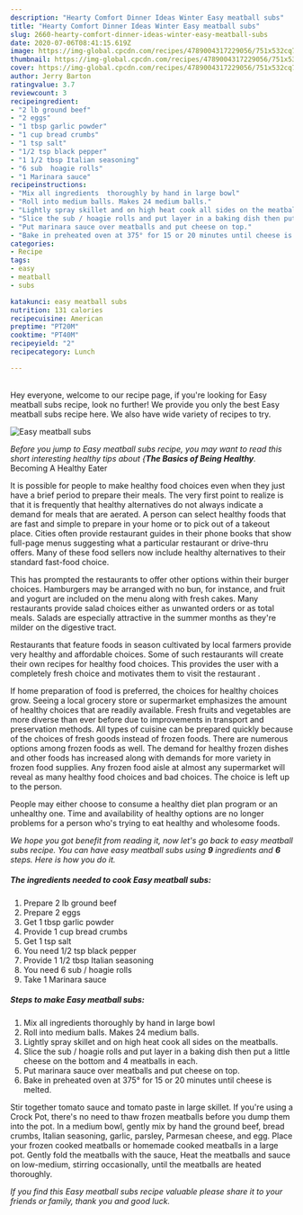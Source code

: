 ```yaml
---
description: "Hearty Comfort Dinner Ideas Winter Easy meatball subs"
title: "Hearty Comfort Dinner Ideas Winter Easy meatball subs"
slug: 2660-hearty-comfort-dinner-ideas-winter-easy-meatball-subs
date: 2020-07-06T08:41:15.619Z
image: https://img-global.cpcdn.com/recipes/4789004317229056/751x532cq70/easy-meatball-subs-recipe-main-photo.jpg
thumbnail: https://img-global.cpcdn.com/recipes/4789004317229056/751x532cq70/easy-meatball-subs-recipe-main-photo.jpg
cover: https://img-global.cpcdn.com/recipes/4789004317229056/751x532cq70/easy-meatball-subs-recipe-main-photo.jpg
author: Jerry Barton
ratingvalue: 3.7
reviewcount: 3
recipeingredient:
- "2 lb ground beef"
- "2 eggs"
- "1 tbsp garlic powder"
- "1 cup bread crumbs"
- "1 tsp salt"
- "1/2 tsp black pepper"
- "1 1/2 tbsp Italian seasoning"
- "6 sub  hoagie rolls"
- "1 Marinara sauce"
recipeinstructions:
- "Mix all ingredients  thoroughly by hand in large bowl"
- "Roll into medium balls. Makes 24 medium balls."
- "Lightly spray skillet and on high heat cook all sides on the meatballs."
- "Slice the sub / hoagie rolls and put layer in a baking dish then put a little cheese on the bottom and 4 meatballs in each."
- "Put marinara sauce over meatballs and put cheese on top."
- "Bake in preheated oven at 375° for 15 or 20 minutes until cheese is melted."
categories:
- Recipe
tags:
- easy
- meatball
- subs

katakunci: easy meatball subs 
nutrition: 131 calories
recipecuisine: American
preptime: "PT20M"
cooktime: "PT40M"
recipeyield: "2"
recipecategory: Lunch

---
```

<br>
Hey everyone, welcome to our recipe page, if you're looking for Easy meatball subs recipe, look no further! We provide you only the best Easy meatball subs recipe here. We also have wide variety of recipes to try.
<br>


![Easy meatball subs](https://img-global.cpcdn.com/recipes/4789004317229056/751x532cq70/easy-meatball-subs-recipe-main-photo.jpg)

<i>Before you jump to Easy meatball subs recipe, you may want to read this short interesting healthy tips about {<strong>The Basics of Being Healthy</strong>.</i>
Becoming A Healthy Eater

It is possible for people to make healthy food choices even when they just have a brief period to prepare their meals. The very first point to realize is that it is frequently that healthy alternatives do not always indicate a demand for meals that are aerated. A person can select healthy foods that are fast and simple to prepare in your home or to pick out of a takeout place. Cities often provide restaurant guides in their phone books that show full-page menus suggesting what a particular restaurant or drive-thru offers. Many of these food sellers now include healthy alternatives to their standard fast-food choice.

 This has prompted the restaurants to offer other options within their burger choices. Hamburgers may be arranged with no bun, for instance, and fruit and yogurt are included on the menu along with fresh cakes. Many restaurants provide salad choices either as unwanted orders or as total meals.  Salads are especially attractive in the summer months as they're milder on the digestive tract.

Restaurants that feature foods in season cultivated by local farmers provide very healthy and affordable choices. Some of such restaurants will create their own recipes for healthy food choices.  This provides the user with a completely fresh choice and motivates them to visit the restaurant .

If home preparation of food is preferred, the choices for healthy choices grow. Seeing a local grocery store or supermarket emphasizes the amount of healthy choices that are readily available. Fresh fruits and vegetables are more diverse than ever before due to improvements in transport and preservation methods.  All types of cuisine can be prepared quickly because of the choices of fresh goods instead of frozen foods. There are numerous options among frozen foods as well. The demand for healthy frozen dishes and other foods has increased along with demands for more variety in frozen food supplies. Any frozen food aisle at almost any supermarket will reveal as many healthy food choices and bad choices. The choice is left up to the person.

People may either choose to consume a healthy diet plan program or an unhealthy one. Time and availability of healthy options are no longer problems for a person who's trying to eat healthy and wholesome foods.


<i>We hope you got benefit from reading it, now let's go back to easy meatball subs recipe. You can have easy meatball subs using <strong>9</strong> ingredients and <strong>6</strong> steps. Here is how you do it.
</i>

##### The ingredients needed to cook Easy meatball subs:

1. Prepare 2 lb ground beef
1. Prepare 2 eggs
1. Get 1 tbsp garlic powder
1. Provide 1 cup bread crumbs
1. Get 1 tsp salt
1. You need 1/2 tsp black pepper
1. Provide 1 1/2 tbsp Italian seasoning
1. You need 6 sub / hoagie rolls
1. Take 1 Marinara sauce


##### Steps to make Easy meatball subs:

1. Mix all ingredients  thoroughly by hand in large bowl
1. Roll into medium balls. Makes 24 medium balls.
1. Lightly spray skillet and on high heat cook all sides on the meatballs.
1. Slice the sub / hoagie rolls and put layer in a baking dish then put a little cheese on the bottom and 4 meatballs in each.
1. Put marinara sauce over meatballs and put cheese on top.
1. Bake in preheated oven at 375° for 15 or 20 minutes until cheese is melted.


Stir together tomato sauce and tomato paste in large skillet. If you&#39;re using a Crock Pot, there&#39;s no need to thaw frozen meatballs before you dump them into the pot. In a medium bowl, gently mix by hand the ground beef, bread crumbs, Italian seasoning, garlic, parsley, Parmesan cheese, and egg. Place your frozen cooked meatballs or homemade cooked meatballs in a large pot. Gently fold the meatballs with the sauce, Heat the meatballs and sauce on low-medium, stirring occasionally, until the meatballs are heated thoroughly. 

<i>If you find this Easy meatball subs recipe valuable please share it to your friends or family, thank you and good luck.</i>
